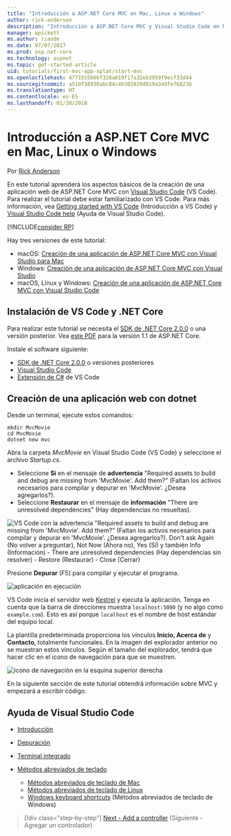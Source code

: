 ```yaml
---
title: "Introducción a ASP.NET Core MVC en Mac, Linux o Windows"
author: rick-anderson
description: "Introducción a ASP.NET Core MVC y Visual Studio Code en Mac, Linux y Windows"
manager: wpickett
ms.author: riande
ms.date: 07/07/2017
ms.prod: asp.net-core
ms.technology: aspnet
ms.topic: get-started-article
uid: tutorials/first-mvc-app-xplat/start-mvc
ms.openlocfilehash: 4771555b66f328a819f17a32eb3959f9ecf33d44
ms.sourcegitcommit: a510f38930abc84c4b302029d019a34dfe76823b
ms.translationtype: HT
ms.contentlocale: es-ES
ms.lasthandoff: 01/30/2018
---
```

# <a name="getting-started-with-aspnet-core-mvc--on-mac-linux-or-windows"></a>Introducción a ASP.NET Core MVC en Mac, Linux o Windows

Por [Rick Anderson](https://twitter.com/RickAndMSFT)

En este tutorial aprenderá los aspectos básicos de la creación de una aplicación web de ASP.NET Core MVC con [Visual Studio Code](https://code.visualstudio.com) (VS Code). Para realizar el tutorial debe estar familiarizado con VS Code. Para más información, vea [Getting started with VS Code](https://code.visualstudio.com/docs) (Introducción a VS Code) y [Visual Studio Code help](#visual-studio-code-help) (Ayuda de Visual Studio Code). 

[!INCLUDE[consider RP](../../includes/razor.md)]

Hay tres versiones de este tutorial:

* macOS: [Creación de una aplicación de ASP.NET Core MVC con Visual Studio para Mac](xref:tutorials/first-mvc-app-mac/start-mvc)
* Windows: [Creación de una aplicación de ASP.NET Core MVC con Visual Studio](xref:tutorials/first-mvc-app/start-mvc)
* macOS, Linux y Windows: [Creación de una aplicación de ASP.NET Core MVC con Visual Studio Code](xref:tutorials/first-mvc-app-xplat/start-mvc) 

## <a name="install-vs-code-and-net-core"></a>Instalación de VS Code y .NET Core

Para realizar este tutorial se necesita el [SDK de .NET Core 2.0.0](https://www.microsoft.com/net/core) o una versión posterior. Vea [este PDF](https://github.com/aspnet/Docs/blob/master/aspnetcore/tutorials/first-mvc-app-mac/start-mvc/8-23-17.pdf) para la versión 1.1 de ASP.NET Core.

Instale el software siguiente:

* [SDK de .NET Core 2.0.0](https://www.microsoft.com/net/core) o versiones posteriores
* [Visual Studio Code](https://code.visualstudio.com)
* [Extensión de C#](https://marketplace.visualstudio.com/items?itemName=ms-vscode.csharp) de VS Code 

## <a name="create-a-web-app-with-dotnet"></a>Creación de una aplicación web con dotnet

Desde un terminal, ejecute estos comandos:

```console
mkdir MvcMovie
cd MvcMovie
dotnet new mvc
```

Abra la carpeta *MvcMovie* en Visual Studio Code (VS Code) y seleccione el archivo *Startup.cs*.

- Seleccione **Sí** en el mensaje de **advertencia** "Required assets to build and debug are missing from 'MvcMovie'. Add them?" (Faltan los activos necesarios para compilar y depurar en 'MvcMovie'. ¿Desea agregarlos?).
- Seleccione **Restaurar** en el mensaje de **información** "There are unresolved dependencies" (Hay dependencias no resueltas).

![VS Code con la advertencia "Required assets to build and debug are missing from 'MvcMovie'. Add them?" (Faltan los activos necesarios para compilar y depurar en 'MvcMovie'. ¿Desea agregarlos?). Don't ask Again (No volver a preguntar), Not Now (Ahora no), Yes (Sí) y también Info (Información) - There are unresolved dependencies (Hay dependencias sin resolver) - Restore (Restaurar) - Close (Cerrar)](../web-api-vsc/_static/vsc_restore.png)

Presione **Depurar** (F5) para compilar y ejecutar el programa.

![aplicación en ejecución](../first-mvc-app/start-mvc/_static/1.png)

VS Code inicia el servidor web [Kestrel](xref:fundamentals/servers/kestrel) y ejecuta la aplicación. Tenga en cuenta que la barra de direcciones muestra `localhost:5000` (y no algo como `example.com`). Esto es así porque `localhost` es el nombre de host estándar del equipo local.

La plantilla predeterminada proporciona los vínculos **Inicio, Acerca de** y **Contacto**, totalmente funcionales. En la imagen del explorador anterior no se muestran estos vínculos. Según el tamaño del explorador, tendrá que hacer clic en el icono de navegación para que se muestren.

![icono de navegación en la esquina superior derecha](../first-mvc-app/start-mvc/_static/2.png)

En la siguiente sección de este tutorial obtendrá información sobre MVC y empezará a escribir código.

## <a name="visual-studio-code-help"></a>Ayuda de Visual Studio Code

- [Introducción](https://code.visualstudio.com/docs)
- [Depuración](https://code.visualstudio.com/docs/editor/debugging)
- [Terminal integrado](https://code.visualstudio.com/docs/editor/integrated-terminal)
- [Métodos abreviados de teclado](https://code.visualstudio.com/docs/getstarted/keybindings#_keyboard-shortcuts-reference)

  - [Métodos abreviados de teclado de Mac](https://code.visualstudio.com/shortcuts/keyboard-shortcuts-macos.pdf)
  - [Métodos abreviados de teclado de Linux](https://code.visualstudio.com/shortcuts/keyboard-shortcuts-linux.pdf)
  - [Windows keyboard shortcuts](https://code.visualstudio.com/shortcuts/keyboard-shortcuts-windows.pdf) (Métodos abreviados de teclado de Windows)

>[!div class="step-by-step"]
[Next - Add a controller](adding-controller.md) (Siguiente - Agregar un controlador)
